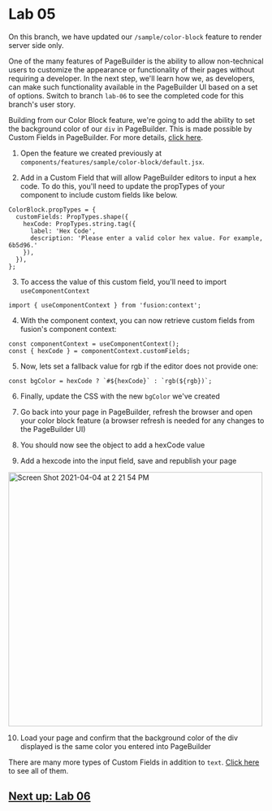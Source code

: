 # Lab 05

On this branch, we have updated our `/sample/color-block` feature to render server side only.

One of the many features of PageBuilder is the ability to allow non-technical users to customize the appearance or functionality of their pages without requiring a developer. In the next step, we'll learn how we, as developers, can make such functionality available in the PageBuilder UI based on a set of options. Switch to branch `lab-06` to see the completed code for this branch's user story.

Building from our Color Block feature, we're going to add the ability to set the background color of our `div` in PageBuilder. This is made possible by Custom Fields in PageBuilder. For more details, [click here](https://redirector.arcpublishing.com/alc/arc-products/pagebuilder/fusion/documentation/recipes/adding-custom-fields.md).

1. Open the feature we created previously at `components/features/sample/color-block/default.jsx`.

2. Add in a Custom Field that will allow PageBuilder editors to input a hex code. To do this, you'll need to update the propTypes of your component to include custom fields like below.
```
ColorBlock.propTypes = {
  customFields: PropTypes.shape({
    hexCode: PropTypes.string.tag({
      label: 'Hex Code',
      description: 'Please enter a valid color hex value. For example, 6b5d96.'
    }),
  }),
};
```

3. To access the value of this custom field, you'll need to import `useComponentContext`
```
import { useComponentContext } from 'fusion:context';
```

4. With the component context, you can now retrieve custom fields from fusion's component context:
```
const componentContext = useComponentContext();
const { hexCode } = componentContext.customFields;
```

5. Now, lets set a fallback value for rgb if the editor does not provide one:
```
const bgColor = hexCode ? `#${hexCode}` : `rgb(${rgb})`;
```

6. Finally, update the CSS with the new `bgColor` we've created

7. Go back into your page in PageBuilder, refresh the browser and open your color block feature (a browser refresh is needed for any changes to the PageBuilder UI)

8. You should now see the object to add a hexCode value

9. Add a hexcode into the input field, save and republish your page

<img width="500" alt="Screen Shot 2021-04-04 at 2 21 54 PM" src="https://user-images.githubusercontent.com/39777478/113517981-42c49080-9551-11eb-8bed-1a4eab7b2dd7.png">

10. Load your page and confirm that the background color of the div displayed is the same color you entered into PageBuilder

There are many more types of Custom Fields in addition to `text`. [Click here](https://redirector.arcpublishing.com/alc/arc-products/pagebuilder/fusion/documentation/api/feature-pack/components/custom-fields.md?version=2.6) to see all of them.

## [Next up: Lab 06](https://github.com/wapopartners/Fusion-Training-User-Stories/tree/lab-06)

